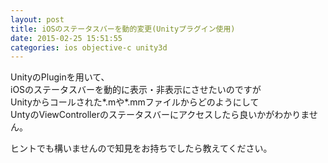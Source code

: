 ```yaml
---
layout: post
title: iOSのステータスバーを動的変更(Unityプラグイン使用)
date: 2015-02-25 15:51:55
categories: ios objective-c unity3d
---
```

<!-- {% raw %} -->
<p>UnityのPluginを用いて、<br>
iOSのステータスバーを動的に表示・非表示にさせたいのですが<br>
Unityからコールされた*.mや*.mmファイルからどのようにして<br>
UntyのViewControllerのステータスバーにアクセスしたら良いかがわかりません。</p>

<p>ヒントでも構いませんので知見をお持ちでしたら教えてください。</p>
<!-- {% endraw %} -->

